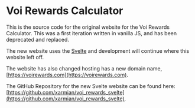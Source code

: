 # Voi Rewards Calculator

This is the source code for the original website for the Voi Rewards Calculator.
This was a first iteration written in vanilla JS, and has been deprecated and replaced.

The new website uses the [Svelte](https://svelte.dev)
and development will continue where this website left off.

The website has also changed hosting has a new domain name, [https://voirewards.com](https://voirewards.com).

The GitHub Repository for the new Svelte website can be found here: [https://github.com/xarmian/voi_rewards_svelte](https://github.com/xarmian/voi_rewards_svelte).
